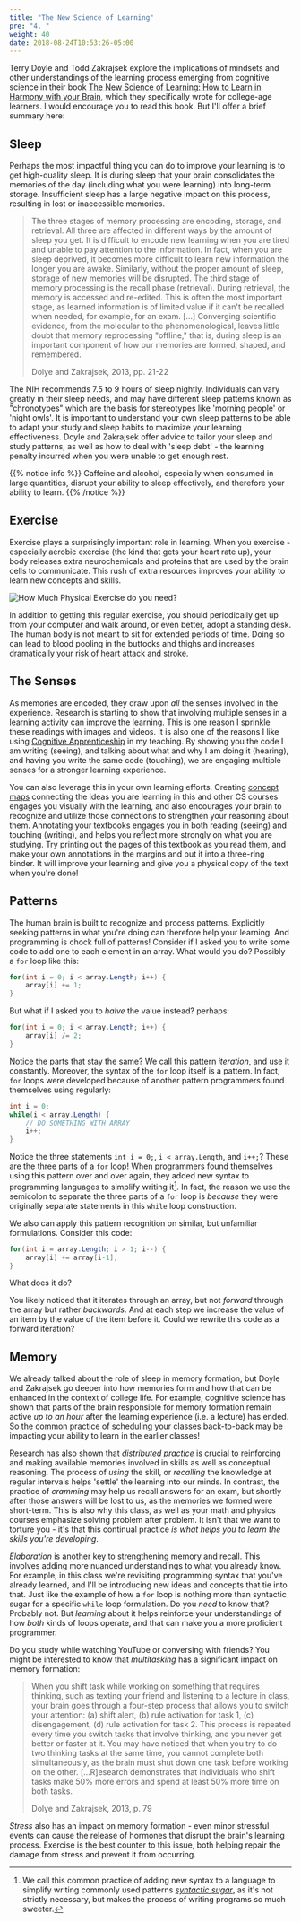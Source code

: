 ```yaml
---
title: "The New Science of Learning"
pre: "4. "
weight: 40
date: 2018-08-24T10:53:26-05:00
---
```


Terry Doyle and Todd Zakrajsek explore the implications of mindsets and other understandings of the learning process emerging from cognitive science in their book [The New Science of Learning: How to Learn in Harmony with your Brain](https://www.amazon.com/New-Science-Learning-Learn-Harmony/dp/1620360098), which they specifically wrote for college-age learners.  I would encourage you to read this book.  But I'll offer a brief summary here:

## Sleep
Perhaps the most impactful thing you can do to improve your learning is to get high-quality sleep. It is during sleep that your brain consolidates the memories of the day (including what you were learning) into long-term storage. Insufficient sleep has a large negative impact on this process, resulting in lost or inaccessible memories.

<blockquote>
The three stages of memory processing are encoding, storage, and retrieval.  All three are affected in different ways by the amount of sleep you get.  It is difficult to encode new learning when you are tired and unable to pay attention to the information.  In fact, when you are sleep deprived, it becomes more difficult to learn new information the longer you are awake.  Similarly, without the proper amount of sleep, storage of new memories will be disrupted. The third stage of memory processing is the recall phase (retrieval).  During retrieval, the memory is accessed and re-edited. This is often the most important stage, as learned information is of limited value if it can't be recalled when needed, for example, for an exam. [...] Converging scientific evidence, from the molecular to the phenomenological, leaves little doubt that memory reprocessing "offline," that is, during sleep is an important component of how our memories are formed, shaped, and remembered.

Dolye and Zakrajsek, 2013, pp. 21-22 
</blockquote>

The NIH recommends 7.5 to 9 hours of sleep nightly. Individuals can vary greatly in their sleep needs, and may have different sleep patterns known as "chronotypes" which are the basis for stereotypes like 'morning people' or 'night owls'.  It is important to understand your own sleep patterns to be able to adapt your study and sleep habits to maximize your learning effectiveness.  Doyle and Zakrajsek offer advice to tailor your sleep and study patterns, as well as how to deal with 'sleep debt' - the learning penalty incurred when you were unable to get enough rest.

{{% notice info %}}
Caffeine and alcohol, especially when consumed in large quantities, disrupt your ability to sleep effectively, and therefore your ability to learn.
{{% /notice %}}

## Exercise 
Exercise plays a surprisingly important role in learning.  When you exercise - especially aerobic exercise (the kind that gets your heart rate up), your body releases extra neurochemicals and proteins that are used by the brain cells to communicate. This rush of extra resources improves your ability to learn new concepts and skills. 

![How Much Physical Exercise do you need?](/images/a.4.1.jpg)

In addition to getting this regular exercise, you should periodically get up from your computer and walk around, or even better, adopt a standing desk.  The human body is not meant to sit for extended periods of time. Doing so can lead to blood pooling in the buttocks and thighs and increases dramatically your risk of heart attack and stroke.

## The Senses
As memories are encoded, they draw upon _all_ the senses involved in the experience.  Research is starting to show that involving multiple senses in a learning activity can improve the learning.  This is one reason I sprinkle these readings with images and videos.  It is also one of the reasons I like using [Cognitive Apprenticeship](https://en.wikipedia.org/wiki/Cognitive_apprenticeship) in my teaching.  By showing you the code I am writing (seeing), and talking about what and why I am doing it (hearing), and having you write the same code (touching), we are engaging multiple senses for a stronger learning experience.

You can also leverage this in your own learning efforts.  Creating [concept maps](https://learningcenter.unc.edu/tips-and-tools/using-concept-maps/) connecting the ideas you are learning in this and other CS courses engages you visually with the learning, and also encourages your brain to recognize and utilize those connections to strengthen your reasoning about them.  Annotating your textbooks engages you in both reading (seeing) and touching (writing), and helps you reflect more strongly on what you are studying.  Try printing out the pages of this textbook as you read them, and make your own annotations in the margins and put it into a three-ring binder.  It will improve your learning and give you a physical copy of the text when you're done!

## Patterns
The human brain is built to recognize and process patterns.  Explicitly seeking patterns in what you're doing can therefore help your learning.  And programming is chock full of patterns!  Consider if I asked you to write some code to add one to each element in an array.  What would you do?  Possibly a `for` loop like this:

```C#
for(int i = 0; i < array.Length; i++) {
    array[i] += 1;
}
```

But what if I asked you to _halve_ the value instead?  perhaps:

```C#
for(int i = 0; i < array.Length; i++) {
    array[i] /= 2;
}
```

Notice the parts that stay the same?  We call this pattern _iteration_, and use it constantly.  Moreover, the syntax of the `for` loop itself is a pattern.  In fact, `for` loops were developed because of another pattern programmers found themselves using regularly:

```C#
int i = 0;
while(i < array.Length) {
    // DO SOMETHING WITH ARRAY
    i++;
}
```

Notice the three statements `int i = 0;`, `i < array.Length`, and `i++;`?  These are the three parts of a `for` loop!  When programmers found themselves using this pattern over and over again, they added new syntax to programming languages to simplify writing it[^syntaticsugar].  In fact, the reason we use the semicolon to separate the three parts of a `for` loop is _because_ they were originally separate statements in this `while` loop construction.

[^syntaticsugar]: We call this common practice of adding new syntax to a language to simplify writing commonly used patterns [_syntactic sugar_](https://en.wikipedia.org/wiki/Syntactic_sugar), as it's not strictly necessary, but makes the process of writing programs so much sweeter.

We also can apply this pattern recognition on similar, but unfamiliar formulations.  Consider this code:

```C#
for(int i = array.Length; i > 1; i--) {
    array[i] += array[i-1];
}
```

What does it do?

You likely noticed that it iterates through an array, but not _forward_ through the array but rather _backwards_.  And at each step we increase the value of an item by the value of the item before it.  Could we rewrite this code as a forward iteration?

## Memory
We already talked about the role of sleep in memory formation, but Doyle and Zakrajsek go deeper into how memories form and how that can be enhanced in the context of college life. For example, cognitive science has shown that parts of the brain responsible for memory formation remain active _up to an hour_ after the learning experience (i.e. a lecture) has ended.  So the common practice of scheduling your classes back-to-back may be impacting your ability to learn in the earlier classes!

Research has also shown that _distributed practice_ is crucial to reinforcing and making available memories involved in skills as well as conceptual reasoning.  The process of _using_ the skill, or _recalling_ the knowledge at regular intervals helps 'settle' the learning into our minds.  In contrast, the practice of _cramming_ may help us recall answers for an exam, but shortly after those answers will be lost to us, as the memories we formed were short-term.  This is also why this class, as well as your math and physics courses emphasize solving problem after problem. It isn't that we want to torture you - it's that this continual practice _is what helps you to learn the skills you're developing_.

_Elaboration_ is another key to strengthening memory and recall.  This involves adding more nuanced understandings to what you already know.  For example, in this class we're revisiting programming syntax that you've already learned, and I'll be introducing new ideas and concepts that tie into that.  Just like the example of how a `for` loop is nothing more than syntactic sugar for a specific `while` loop formulation.  Do you _need_ to know that?  Probably not.  But _learning_ about it helps reinforce your understandings of how _both_ kinds of loops operate, and that can make you a more proficient programmer.

Do you study while watching YouTube or conversing with friends?  You might be interested to know that _multitasking_ has a significant impact on memory formation:

<blockquote>
When you shift task while working on something that requires thinking, such as texting your friend and listening to a lecture in class, your brain goes through a four-step process that allows you to switch your attention: (a) shift alert, (b) rule activation for task 1, (c) disengagement, (d) rule activation for task 2. This process is repeated every time you switch tasks that involve thinking, and you never get better or faster at it.  You may have noticed that when you try to do two thinking tasks at the same time, you cannot complete both simultaneously, as the brain must shut down one task before working on the other. [...R]esearch demonstrates that individuals who shift tasks make 50% more errors and spend at least 50% more time on both tasks.

Dolye and Zakrajsek, 2013, p. 79
</blockquote>

_Stress_ also has an impact on memory formation - even minor stressful events can cause the release of hormones that disrupt the brain's learning process.  Exercise is the best counter to this issue, both helping repair the damage from stress and prevent it from occurring.

